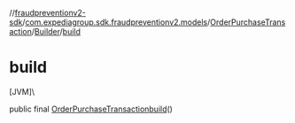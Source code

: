//[fraudpreventionv2-sdk](../../../../index.md)/[com.expediagroup.sdk.fraudpreventionv2.models](../../index.md)/[OrderPurchaseTransaction](../index.md)/[Builder](index.md)/[build](build.md)

# build

[JVM]\

public final [OrderPurchaseTransaction](../index.md)[build](build.md)()
